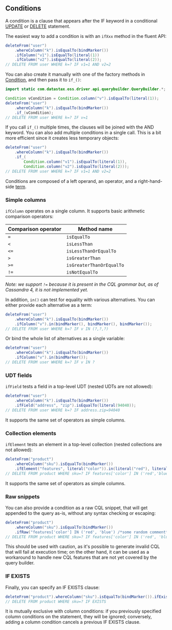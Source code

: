 ## Conditions

A condition is a clause that appears after the IF keyword in a conditional [UPDATE](../update/) or
[DELETE](../delete/) statement.

The easiest way to add a condition is with an `ifXxx` method in the fluent API:

```java
deleteFrom("user")
    .whereColumn("k").isEqualTo(bindMarker())
    .ifColumn("v1").isEqualTo(literal(1))
    .ifColumn("v2").isEqualTo(literal(2));
// DELETE FROM user WHERE k=? IF v1=1 AND v2=2    
```

You can also create it manually with one of the factory methods in [Condition], and then pass it to
`if_()`:

```java
import static com.datastax.oss.driver.api.querybuilder.QueryBuilder.*;

Condition vCondition = Condition.column("v").isEqualTo(literal(1));
deleteFrom("user")
    .whereColumn("k").isEqualTo(bindMarker())
    .if_(vCondition);
// DELETE FROM user WHERE k=? IF v=1
```

If you call `if_()` multiple times, the clauses will be joined with the AND keyword. You can also
add multiple conditions in a single call. This is a bit more efficient since it creates less
temporary objects:

```java
deleteFrom("user")
    .whereColumn("k").isEqualTo(bindMarker())
    .if_(
        Condition.column("v1").isEqualTo(literal(1)), 
        Condition.column("v2").isEqualTo(literal(2)));
// DELETE FROM user WHERE k=? IF v1=1 AND v2=2
```

Conditions are composed of a left operand, an operator, and a right-hand-side
[term](../term/).

### Simple columns

`ifColumn` operates on a single column. It supports basic arithmetic comparison operators:

| Comparison operator | Method name              |
|---------------------|--------------------------|
| `=`                 | `isEqualTo`              |
| `<`                 | `isLessThan`             |
| `<=`                | `isLessThanOrEqualTo`    |
| `>`                 | `isGreaterThan`          |
| `>=`                | `isGreaterThanOrEqualTo` |
| `!=`                | `isNotEqualTo`           |

*Note: we support `!=` because it is present in the CQL grammar but, as of Cassandra 4, it is not
implemented yet.*

In addition, `in()` can test for equality with various alternatives. You can either provide each
alternative as a term:

```java
deleteFrom("user")
    .whereColumn("k").isEqualTo(bindMarker())
    .ifColumn("v").in(bindMarker(), bindMarker(), bindMarker());
// DELETE FROM user WHERE k=? IF v IN (?,?,?)
```

Or bind the whole list of alternatives as a single variable:

```java
deleteFrom("user")
    .whereColumn("k").isEqualTo(bindMarker())
    .ifColumn("v").in(bindMarker());
// DELETE FROM user WHERE k=? IF v IN ?
```

### UDT fields

`ifField` tests a field in a top-level UDT (nested UDTs are not allowed):

```java
deleteFrom("user")
    .whereColumn("k").isEqualTo(bindMarker())
    .ifField("address", "zip").isEqualTo(literal(94040));
// DELETE FROM user WHERE k=? IF address.zip=94040
```

It supports the same set of operators as simple columns.

### Collection elements

`ifElement` tests an element in a top-level collection (nested collections are not allowed):

```java
deleteFrom("product")
    .whereColumn("sku").isEqualTo(bindMarker())
    .ifElement("features", literal("color")).in(literal("red"), literal("blue"));
// DELETE FROM product WHERE sku=? IF features['color'] IN ('red','blue')
```

It supports the same set of operators as simple columns.

### Raw snippets

You can also provide a condition as a raw CQL snippet, that will get appended to the query as-is,
without any syntax checking or escaping:

```java
deleteFrom("product")
    .whereColumn("sku").isEqualTo(bindMarker())
    .ifRaw("features['color'] IN ('red', 'blue') /*some random comment*/");
// DELETE FROM product WHERE sku=? IF features['color'] IN ('red', 'blue') /*some random comment*/
```

This should be used with caution, as it's possible to generate invalid CQL that will fail at
execution time; on the other hand, it can be used as a workaround to handle new CQL features that
are not yet covered by the query builder.

### IF EXISTS

Finally, you can specify an IF EXISTS clause:

```java
deleteFrom("product").whereColumn("sku").isEqualTo(bindMarker()).ifExists();
// DELETE FROM product WHERE sku=? IF EXISTS
```

It is mutually exclusive with column conditions: if you previously specified column conditions on
the statement, they will be ignored; conversely, adding a column condition cancels a previous IF
EXISTS clause.

[Condition]: https://docs.datastax.com/en/drivers/java/4.17/com/datastax/oss/driver/api/querybuilder/condition/Condition.html
